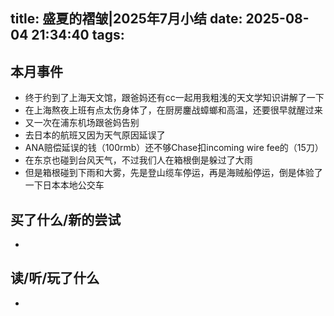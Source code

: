 title: 盛夏的褶皱|2025年7月小结
date: 2025-08-04 21:34:40
tags:
---
## 本月事件

- 终于约到了上海天文馆，跟爸妈还有cc一起用我粗浅的天文学知识讲解了一下
- 在上海熬夜上班有点太伤身体了，在厨房鏖战蟑螂和高温，还要很早就醒过来
- 又一次在浦东机场跟爸妈告别
- 去日本的航班又因为天气原因延误了
- ANA赔偿延误的钱（100rmb）还不够Chase扣incoming wire fee的（15刀）
- 在东京也碰到台风天气，不过我们人在箱根倒是躲过了大雨
- 但是箱根碰到下雨和大雾，先是登山缆车停运，再是海贼船停运，倒是体验了一下日本本地公交车



## 买了什么/新的尝试

- 


## 读/听/玩了什么

- 